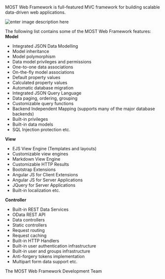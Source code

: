 
MOST Web Framework is full-featured MVC framework for building scalable data-driven web applications.

![enter image description here](http://www.themost.io/assets/images/most_logo_s_320.png)

The following list contains some of the MOST Web Framework features:
**Model**
 - Integrated JSON Data Modelling 
 - Model inheritance 
 - Model polymorphism 
 - Data model privileges and permissions
 - One-to-one data associations 
 - On-the-fly model associations 
 - Default property values 
 - Calculated property values
 - Automatic database migration
 - Integrated JSON Query Language
 - Data paging, ordering, grouping
 - Customizable query functions 
 - Backend Independent Mapping (supports many of the major database backends)
 - Built-in privileges
 - Built-in data models
 - SQL Injection protection etc.

**View**
 - EJS View Engine (Templates and layouts)
 - Customizable view engines
 - Markdown View Engine
 - Customizable HTTP Results
 - Bootstrap Extensions
 - Angular JS for Client Extensions
 - Angular JS for Server Applications
 - JQuery for Server Applications
 - Built-in localization etc.

**Controller**
 - Built-in REST Data Services
 - OData REST API
 - Data controllers
 - Static controllers 
 - Request routing
 - Request caching
 - Built-in HTTP Handlers
 - Built-in user authentication infrastructure
 - Built-in user and groups infrastructure
 - Anti-forgery tokens implementation
 - Multipart form data support etc.
 
The MOST Web Framework Development Team
 
